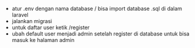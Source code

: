 - atur .env dengan nama database / bisa import database .sql di dalam laravel
- jalankan migrasi
- untuk daftar user ketik /register
- ubah default user menjadi admin setelah register di database untuk bisa masuk ke halaman admin
